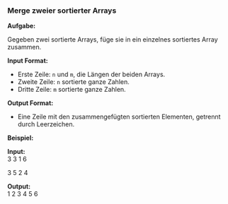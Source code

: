 ### **Merge zweier sortierter Arrays**  

**Aufgabe:**  

Gegeben zwei sortierte Arrays, füge sie in ein einzelnes sortiertes Array zusammen.

**Input Format:**  

- Erste Zeile: `n` und `m`, die Längen der beiden Arrays.  
- Zweite Zeile: `n` sortierte ganze Zahlen.  
- Dritte Zeile: `m` sortierte ganze Zahlen.

**Output Format:**  

- Eine Zeile mit den zusammengefügten sortierten Elementen, getrennt durch Leerzeichen.

**Beispiel:**  

**Input:**  
3 3 1 6

3 5 2 4 

**Output:**  
1 2 3 4 5 6  
